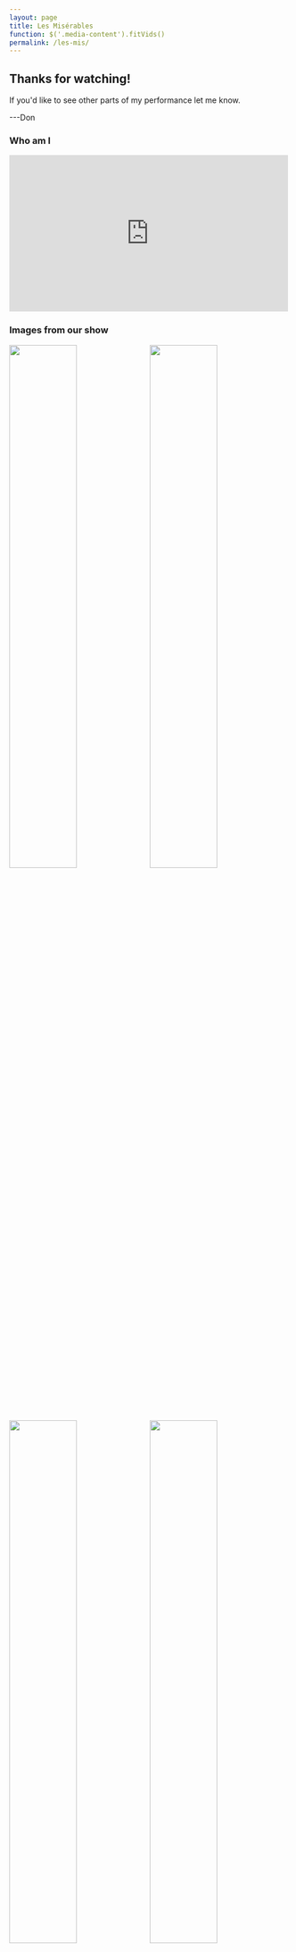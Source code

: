 ```yaml
---
layout: page
title: Les Misérables
function: $('.media-content').fitVids()
permalink: /les-mis/
---
```


## Thanks for watching!

If you'd like to see other parts of my performance let me know.

---Don

### Who am I

<div class="media-content"><iframe src="https://player.vimeo.com/video/121582519" width="500" height="280" frameborder="0" webkitallowfullscreen mozallowfullscreen allowfullscreen></iframe></div>

### Images from our show

<style>
  img {
    display: block;
    float: left;
    width: 49%;
    margin-bottom: 1em;
  }
  img.leftmost{
    margin-right: 1%;
    clear: both;
  }
</style>

<div class="group">
  <img class="leftmost" src="{{baseurl}}/img/shows/LesMiserables-04.jpg" alt="">
  <img src="{{baseurl}}/img/shows/LesMiserables-13.jpg" alt="">
  <img class="leftmost" src="{{baseurl}}/img/shows/LesMiserables-10.jpg" alt="">
  <img src="{{baseurl}}/img/shows/LesMiserables-07.jpg" alt="">
</div>
